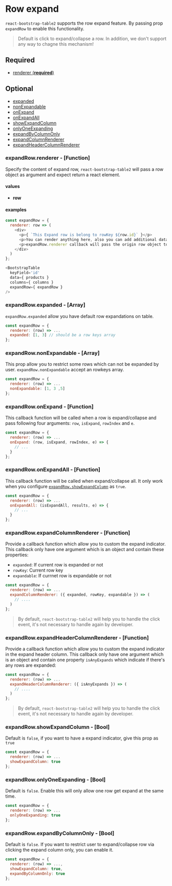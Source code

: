 
# Row expand
`react-bootstrap-table2` supports the row expand feature. By passing prop `expandRow` to enable this functionality. 

> Default is click to expand/collapse a row. In addition, we don't support any way to chagne this mechanism!

## Required
* [renderer (**required**)](#renderer)

## Optional
* [expanded](#expanded)
* [nonExpandable](#nonExpandable)
* [onExpand](#onExpand)
* [onExpandAll](#onExpandAll)
* [showExpandColumn](#showExpandColumn)
* [onlyOneExpanding](#onlyOneExpanding)
* [expandByColumnOnly](#expandByColumnOnly)
* [expandColumnRenderer](#expandColumnRenderer)
* [expandHeaderColumnRenderer](#expandHeaderColumnRenderer)

### <a name="renderer">expandRow.renderer - [Function]</a>

Specify the content of expand row, `react-bootstrap-table2` will pass a row object as argument and expect return a react element.

#### values
* **row**

#### examples

```js
const expandRow = {
  renderer: row => (
    <div>
      <p>{ `This Expand row is belong to rowKey ${row.id}` }</p>
      <p>You can render anything here, also you can add additional data on every row object</p>
      <p>expandRow.renderer callback will pass the origin row object to you</p>
    </div>
  )
};

<BootstrapTable
  keyField='id'
  data={ products }
  columns={ columns }
  expandRow={ expandRow }
/>
```

### <a name='expanded'>expandRow.expanded - [Array]</a>
`expandRow.expanded` allow you have default row expandations on table.

```js
const expandRow = {
  renderer: (row) => ...
  expanded: [1, 3] // should be a row keys array
};
```

### <a name='nonExpandable'>expandRow.nonExpandable - [Array]</a>
This prop allow you to restrict some rows which can not be expanded by user. `expandRow.nonExpandable` accept an rowkeys array.

```js
const expandRow = {
  renderer: (row) => ...
  nonExpandable: [1, 3 ,5]
};
```

### <a name='onExpand'>expandRow.onExpand - [Function]</a>
This callback function will be called when a row is expand/collapse and pass following four arguments:
`row`, `isExpand`, `rowIndex` and `e`.

```js
const expandRow = {
  renderer: (row) => ...
  onExpand: (row, isExpand, rowIndex, e) => {
    // ...
  }
};
```

### <a name='onExpandAll'>expandRow.onExpandAll - [Function]</a>
This callback function will be called when expand/collapse all. It only work when you configure [`expandRow.showExpandColumn`](#showExpandColumn) as `true`.

```js
const expandRow = {
  renderer: (row) => ...
  onExpandAll: (isExpandAll, results, e) => {
    // ...
  }
};
```

### <a name='expandColumnRenderer'>expandRow.expandColumnRenderer - [Function]</a>
Provide a callback function which allow you to custom the expand indicator. This callback only have one argument which is an object and contain these properties:
* `expanded`: If current row is expanded or not
* `rowKey`: Current row key
* `expandable`: If currnet row is expandable or not 


```js
const expandRow = {
  renderer: (row) => ...
  expandColumnRenderer: ({ expanded, rowKey, expandable }) => (
    // ....
  )
};
```

> By default, `react-bootstrap-table2` will help you to handle the click event, it's not necessary to handle again by developer.

### <a name='expandHeaderColumnRenderer'>expandRow.expandHeaderColumnRenderer - [Function]</a>
Provide a callback function which allow you to custom the expand indicator in the expand header column. This callback only have one argument which is an object and contain one property `isAnyExpands` which indicate if there's any rows are expanded:

```js
const expandRow = {
  renderer: (row) => ...
  expandHeaderColumnRenderer: ({ isAnyExpands }) => (
    // ....
  )
};
```

> By default, `react-bootstrap-table2` will help you to handle the click event, it's not necessary to handle again by developer.

### <a name='showExpandColumn'>expandRow.showExpandColumn - [Bool]</a>
Default is `false`, if you want to have a expand indicator, give this prop as `true`

```js
const expandRow = {
  renderer: (row) => ...
  showExpandColumn: true
};
```

### <a name='onlyOneExpanding'>expandRow.onlyOneExpanding - [Bool]</a>
Default is `false`. Enable this will only allow one row get expand at the same time.

```js
const expandRow = {
  renderer: (row) => ...
  onlyOneExpanding: true
};
```

### <a name='expandByColumnOnly'>expandRow.expandByColumnOnly - [Bool]</a>
Default is `false`. If you want to restrict user to expand/collapse row via clicking the expand column only, you can enable it. 

```js
const expandRow = {
  renderer: (row) => ...,
  showExpandColumn: true,
  expandByColumnOnly: true
};
```
